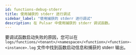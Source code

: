 ```yaml
---
id: functions-debug-stderr
title: 使用捕获的 stderr 进行调试
sidebar_label: "使用捕获的 stderr 进行调试"
description: 在 Pulsar 中使用捕获的 stderr 调试函数。
---
```


要调试函数启动失败的原因，您可以在 `logs/functions/<tenant>/<namespace>/<function>/<function>-<instance>.log` 文件中找到函数启动信息和捕获的 stderr 输出。